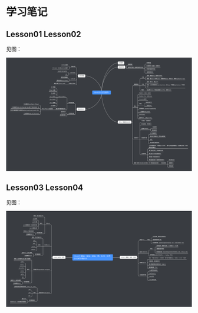 # 学习笔记

## Lesson01 Lesson02
见图：

![Week00-学习预热](.\img\Week00-学习预热.png)


## Lesson03 Lesson04
见图：

![Week01-数组、链表、跳表、栈、队列、优先队列和双端队列](.\img\Week01-数组、链表、跳表、栈、队列、优先队列和双端队列.png)
